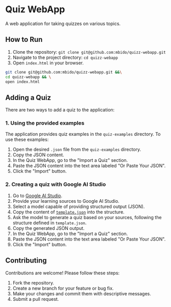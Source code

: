 # Quiz WebApp

A web application for taking quizzes on various topics.

## How to Run

1.  Clone the repository: `git clone git@github.com:mbido/quizz-webapp.git`
2.  Navigate to the project directory: `cd quizz-webapp`
3.  Open `index.html` in your browser.

```sh
git clone git@github.com:mbido/quizz-webapp.git &&\
cd quizz-webapp && \
open index.html
```

## Adding a Quiz

There are two ways to add a quiz to the application:

### 1. Using the provided examples

The application provides quiz examples in the `quiz-examples` directory. To use these examples:

1.  Open the desired `.json` file from the `quiz-examples` directory.
2.  Copy the JSON content.
3.  In the Quiz WebApp, go to the "Import a Quiz" section.
4.  Paste the JSON content into the text area labeled "Or Paste Your JSON".
5.  Click the "Import" button.

### 2. Creating a quiz with Google AI Studio

1.  Go to [Google AI Studio](https://makersuite.google.com/).
2.  Provide your learning sources to Google AI Studio.
3.  Select a model capable of providing structured output (JSON).
4.  Copy the content of [`template.json`](./template.json) into the structure.
5.  Ask the model to generate a quiz based on your sources, following the structure defined in `template.json`.
6.  Copy the generated JSON output.
7.  In the Quiz WebApp, go to the "Import a Quiz" section.
8.  Paste the JSON content into the text area labeled "Or Paste Your JSON".
9.  Click the "Import" button.

## Contributing

Contributions are welcome! Please follow these steps:

1.  Fork the repository.
2.  Create a new branch for your feature or bug fix.
3.  Make your changes and commit them with descriptive messages.
4.  Submit a pull request.
